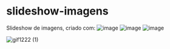 # slideshow-imagens

Slideshow de imagens, criado com: ![image](https://user-images.githubusercontent.com/6372185/197911385-1866fb6a-cc68-409c-b980-1c513dc91b36.png) ![image](https://user-images.githubusercontent.com/6372185/197911416-4bb3f17b-22a4-4a47-901a-0bc8c06909ba.png) ![image](https://user-images.githubusercontent.com/6372185/197911434-3bd57b08-ee7b-481a-8550-43ae749e2dd7.png)


![gif1222 (1)](https://user-images.githubusercontent.com/6372185/197911354-05b61566-d408-466a-90f7-f0b45db62dc4.gif)



